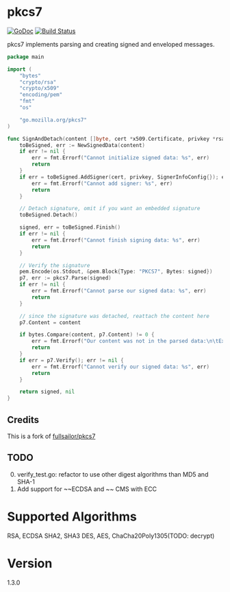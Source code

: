# pkcs7

[![GoDoc](https://godoc.org/go.mozilla.org/pkcs7?status.svg)](https://godoc.org/go.mozilla.org/pkcs7)
[![Build Status](https://github.com/mozilla-services/pkcs7/workflows/CI/badge.svg?branch=master&event=push)](https://github.com/mozilla-services/pkcs7/actions/workflows/ci.yml?query=branch%3Amaster+event%3Apush)

pkcs7 implements parsing and creating signed and enveloped messages.

```go
package main

import (
	"bytes"
	"crypto/rsa"
	"crypto/x509"
	"encoding/pem"
	"fmt"
	"os"

    "go.mozilla.org/pkcs7"
)

func SignAndDetach(content []byte, cert *x509.Certificate, privkey *rsa.PrivateKey) (signed []byte, err error) {
	toBeSigned, err := NewSignedData(content)
	if err != nil {
		err = fmt.Errorf("Cannot initialize signed data: %s", err)
		return
	}
	if err = toBeSigned.AddSigner(cert, privkey, SignerInfoConfig{}); err != nil {
		err = fmt.Errorf("Cannot add signer: %s", err)
		return
	}

	// Detach signature, omit if you want an embedded signature
	toBeSigned.Detach()

	signed, err = toBeSigned.Finish()
	if err != nil {
		err = fmt.Errorf("Cannot finish signing data: %s", err)
		return
	}

	// Verify the signature
	pem.Encode(os.Stdout, &pem.Block{Type: "PKCS7", Bytes: signed})
	p7, err := pkcs7.Parse(signed)
	if err != nil {
		err = fmt.Errorf("Cannot parse our signed data: %s", err)
		return
	}

	// since the signature was detached, reattach the content here
	p7.Content = content

	if bytes.Compare(content, p7.Content) != 0 {
		err = fmt.Errorf("Our content was not in the parsed data:\n\tExpected: %s\n\tActual: %s", content, p7.Content)
		return
	}
	if err = p7.Verify(); err != nil {
		err = fmt.Errorf("Cannot verify our signed data: %s", err)
		return
	}

	return signed, nil
}
```



## Credits
This is a fork of [fullsailor/pkcs7](https://github.com/fullsailor/pkcs7)

## TODO
0. verify_test.go: refactor to use other digest algorithms than MD5 and SHA-1
1. Add support for ~~ECDSA and ~~ CMS with ECC

# Supported Algorithms
RSA, ECDSA
SHA2, SHA3
DES, AES, ChaCha20Poly1305(TODO: decrypt)

# Version
1.3.0
